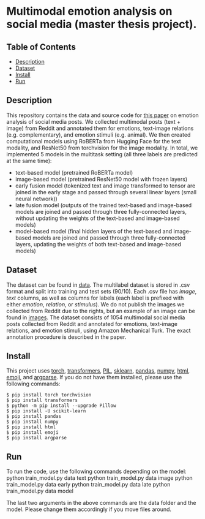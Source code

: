 # Multimodal emotion analysis on social media (master thesis project).

## Table of Contents
* [Description](#Description)
* [Dataset](#Dataset)
* [Install](#Install)
* [Run](#Run)

## Description
This repository contains the data and source code for [this paper](https://arxiv.org/abs/2202.07427) on emotion analysis of social media posts. We collected multimodal posts (text + image) from Reddit and annotated them for emotions, text-image relations (e.g. complementary), and emotion stimuli (e.g. animal). We then created computational models using RoBERTa from Hugging Face for the text modality, and ResNet50 from torchvision for the image modality. In total, we implemented 5 models in the multitask setting (all three labels are predicted at the same time):
* text-based model (pretrained RoBERTa model)
* image-based model (pretrained ResNet50 model with frozen layers)
* early fusion model (tokenized text and image transformed to tensor are joined in the early stage and passed through several linear layers (small neural network))
* late fusion model (outputs of the trained text-based and image-based models are joined and passed through three fully-connected layers, without updating the weights of the text-based and image-based models)
* model-based model (final hidden layers of the text-based and image-based models are joined and passed through three fully-connected layers, updating the weights of both text-based and image-based models)

## Dataset
The dataset can be found in [data](data/). The multilabel dataset is stored in .csv format and split into training and test sets (90/10). Each .csv file has *image*, *text* columns, as well as columns for labels (each label is prefixed with either *emotion*, *relation*, or *stimulus*). We do not publish the images we collected from Reddit due to the rights, but an example of an image can be found in [images](data/images).
The dataset consists of 1054 multimodal social media posts collected from Reddit and annotated for emotions, text-image relations, and emotion stimuli, using Amazon Mechanical Turk. The exact annotation procedure is described in the paper.

## Install
This project uses [torch](https://pytorch.org/get-started/locally/), [transformers](https://huggingface.co/docs/transformers/index), [PIL](https://pillow.readthedocs.io/en/stable/index.html), [sklearn](https://pypi.org/project/scikit-learn/), [pandas](https://pypi.org/project/pandas/), [numpy](https://numpy.org), [html](https://pypi.org/project/html/), [emoji](https://pypi.org/project/emoji/), and [argparse](https://pypi.org/project/argparse/). If you do not have them installed, please use the following commands:

```
$ pip install torch torchvision
$ pip install transformers
$ python -m pip install --upgrade Pillow
$ pip install -U scikit-learn
$ pip install pandas
$ pip install numpy
$ pip install html
$ pip install emoji
$ pip install argparse
```

## Run
To run the code, use the following commands depending on the model:
  python train_model.py data text
  python train_model.py data image
  python train_model.py data early
  python train_model.py data late
  python train_model.py data model

The last two arguments in the above commands are the data folder and the model. Please change them accordingly if you move files around.
